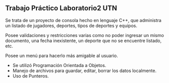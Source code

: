 ## Trabajo Práctico Laboratorio2 UTN

 Se trata de un proyecto de consola hecho en lenguaje C++, que administra un listado de jugadores, deportes, tipos de deportes y equipos.
 
 
 Posee validaciones y restricciones varias como no poder ingresar un mismo documento, una fecha inexistente,  un deporte que no se encuentre listado, etc.
 
 
 Posee un menú para hacerlo más amigable al usuario.
 
 
 - Se utilizó Programación Orientada a Objetos.
 - Manejo de archivos para guardar, editar, borrar los datos localmente.
 - Uso de Punteros.
